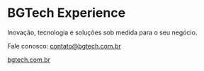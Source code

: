 # BGTech Experience
Inovação, tecnologia e soluções sob medida para o seu negócio.

Fale conosco: contato@bgtech.com.br

<a href="https://bgtech.com.br/" target="_blank">bgtech.com.br</a>
